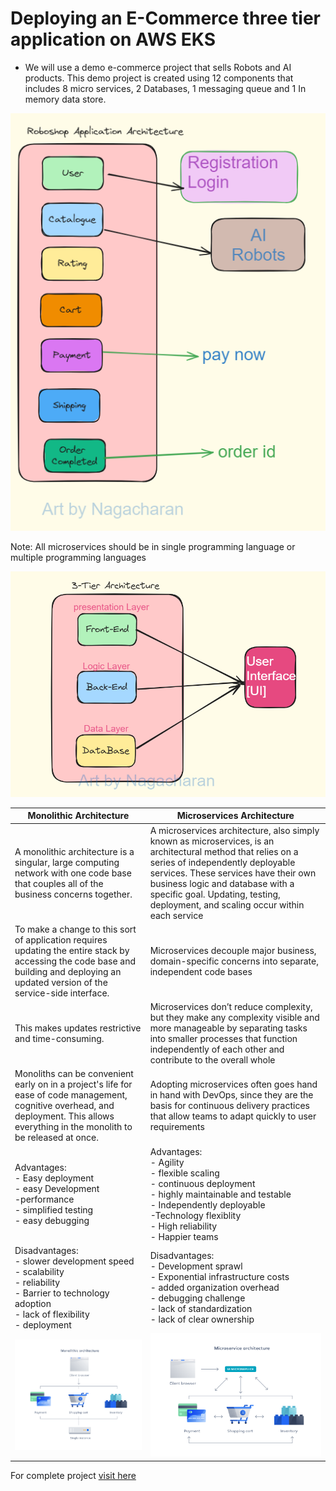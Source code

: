 
# Deploying an E-Commerce three tier application on AWS EKS

- We will use a demo e-commerce project that sells Robots and AI products. This demo project is created using 12 components that includes 8 micro services, 2 Databases, 1 messaging queue and 1 In memory data store.

![Architecture](./images/image%20copy.png)

Note: All microservices should be in single programming language or multiple programming languages

![](./images/image.png)

|Monolithic Architecture|Microservices Architecture|
|---|---|
|A monolithic architecture is a singular, large computing network with one code base that couples all of the business concerns together.|A microservices architecture, also simply known as microservices, is an architectural method that relies on a series of independently deployable services. These services have their own business logic and database with a specific goal. Updating, testing, deployment, and scaling occur within each service|
|To make a change to this sort of application requires updating the entire stack by accessing the code base and building and deploying an updated version of the service-side interface.|Microservices decouple major business, domain-specific concerns into separate, independent code bases|
|This makes updates restrictive and time-consuming.|Microservices don’t reduce complexity, but they make any complexity visible and more manageable by separating tasks into smaller processes that function independently of each other and contribute to the overall whole|
|Monoliths can be convenient early on in a project's life for ease of code management, cognitive overhead, and deployment. This allows everything in the monolith to be released at once.|Adopting microservices often goes hand in hand with DevOps, since they are the basis for continuous delivery practices that allow teams to adapt quickly to user requirements|
|Advantages: <br>- Easy deployment <br>- easy Development <br>-performance <br>- simplified testing <br>- easy debugging |Advantages: <br>- Agility <br> - flexible scaling <br>- continuous deployment <br>- highly maintainable and testable <br>- Independently deployable <br>-Technology flexiblity <br>- High reliability <br>- Happier teams|
|Disadvantages: <br>- slower development speed <br>- scalability <br>- reliability <br>- Barrier to technology adoption <br>- lack of flexibility <br>- deployment|Disadvantages: <br>- Development sprawl <br>- Exponential infrastructure costs <br>- added organization overhead <br>- debugging challenge <br>- lack of standardization <br>- lack of clear ownership |
|![monolithic](./images/monolithic.png)|![Microservices](./images/Microservices.png)|


For complete project [visit here](https://github.com/charan-happy/robot-shop)

